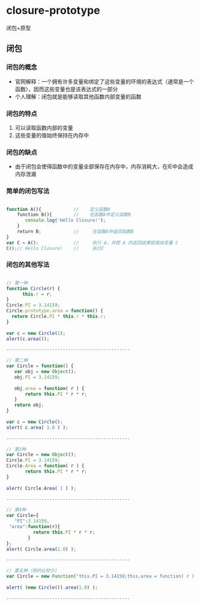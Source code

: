 # closure-prototype
闭包+原型

## 闭包

### 闭包的概念

+ 官网解释：一个拥有许多变量和绑定了这些变量的环境的表达式（通常是一个函数），因而这些变量也是该表达式的一部分
+ 个人理解：闭包就是能够读取其他函数内部变量的函数

### 闭包的特点

1. 可以读取函数内部的变量
2. 这些变量的值始终保持在内存中

### 闭包的缺点

+ 由于闭包会使得函数中的变量全部保存在内存中，内存消耗大，在IE中会造成内存泄漏

### 简单的闭包写法

```javascript  

function A(){            //    定义函数A
    function B(){        //    在函数A中定义函数B
       console.log('Hello Closure!');
    }
    return B;            //     在函数A中返回函数B
}
var C = A();             //     执行 A，并把 A 的返回结果赋值给变量 C
C();// Hello Closure!    //     执行C  

```

### 闭包的其他写法

```javascript 

// 第一种
function Circle(r) {  
      this.r = r;  
}  
Circle.PI = 3.14159;  
Circle.prototype.area = function() {  
  return Circle.PI * this.r * this.r;  
}  
  
var c = new Circle(1);     
alert(c.area());  

----------------------------------------------

// 第二种
var Circle = function() {  
   var obj = new Object();  
   obj.PI = 3.14159;  
     
   obj.area = function( r ) {  
       return this.PI * r * r;  
   }  
   return obj;  
}  
  
var c = new Circle();  
alert( c.area( 1.0 ) );  

----------------------------------------------

// 第3种  
var Circle = new Object();  
Circle.PI = 3.14159;  
Circle.Area = function( r ) {  
       return this.PI * r * r;  
}  
  
alert( Circle.Area( 1 ) ); 

----------------------------------------------

// 第4种  
var Circle={  
   "PI":3.14159,  
 "area":function(r){  
          return this.PI * r * r;  
        }  
};  
alert( Circle.area(1.0) ); 

----------------------------------------------

// 第五种（用的比较少）
var Circle = new Function("this.PI = 3.14159;this.area = function( r ) {return r*r*this.PI;}");  
  
alert( (new Circle()).area(1.0) );  

----------------------------------------------

```
